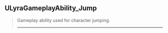 ## ULyraGameplayAbility_Jump

> Gameplay ability used for character jumping.
> 
> ----



<!--- ページ内のリンク --->

<!--- 自前の画像へのリンク --->

<!--- generated --->

